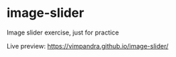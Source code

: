 # image-slider
Image slider exercise, just for practice

Live preview: https://vimpandra.github.io/image-slider/